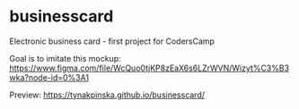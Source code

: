 # businesscard

Electronic business card - first project for CodersCamp

Goal is to imitate this mockup: https://www.figma.com/file/WcQuo0tjKP8zEaX6s6LZrWVN/Wizyt%C3%B3wka?node-id=0%3A1

Preview: https://tynakpinska.github.io/businesscard/


